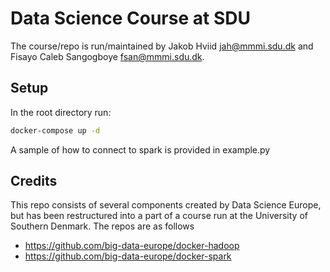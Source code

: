 # Data Science Course at SDU

The course/repo is run/maintained by Jakob Hviid <jah@mmmi.sdu.dk> and Fisayo Caleb Sangogboye <fsan@mmmi.sdu.dk>.

## Setup

In the root directory run:

```bash
docker-compose up -d
```

A sample of how to connect to spark is provided in example.py

## Credits

This repo consists of several components created by Data Science Europe, but has been restructured into a part of a course run at the University of Southern Denmark.
The repos are as follows

- https://github.com/big-data-europe/docker-hadoop
- https://github.com/big-data-europe/docker-spark
